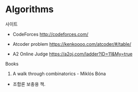 # Algorithms


사이트
 - CodeForces
 http://codeforces.com/

 - Atcoder problem
 https://kenkoooo.com/atcoder/#/table/

 - A2 Online Judge
 https://a2oj.com/ladder?ID=11&My=true


Books

1. A walk through combinatorics - Miklós Bóna
 - 조합론 보충용 책.
